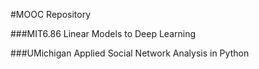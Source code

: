 #MOOC Repository 


###MIT6.86 Linear Models to Deep Learning

###UMichigan Applied Social Network Analysis in Python



